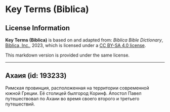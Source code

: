 # Key Terms (Biblica)

## License Information

**Key Terms (Biblica)** is based on and adapted from: _Biblica Bible Dictionary_, [Biblica, Inc.](https://www.biblica.com/), 2023, which is licensed under a [CC BY-SA 4.0 license](https://creativecommons.org/licenses/by-sa/4.0/legalcode.en).

This markdown version is provided under the same license.



--------------------------------

## Ахаия (id: 193233)

Римская провинция, расположенная на территории современной южной Греции. Её столицей былгород Коринф. Апостол Павел путешествовал по Ахаии во время своего второго и третьего путешествий.


